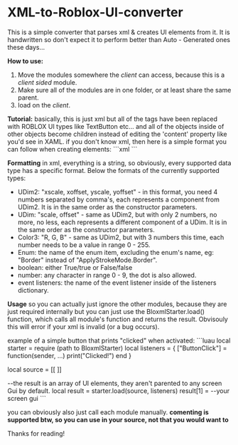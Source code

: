 # XML-to-Roblox-UI-converter
This is a simple converter that parses xml &amp; creates UI elements from it. It is handwritten so don't expect it to perform better than Auto - Generated ones these days...

**How to use:**
1. Move the modules somewhere the _client_ can access, because this is a _client sided_ module.
2. Make sure all of the modules are in one folder, or at least share the same parent.
3. load on the _client_.

**Tutorial:**
 basically, this is just xml but all of the tags have been replaced with ROBLOX UI types like TextButton etc...
 and all of the objects inside of other objects become children instead of editing the 'content' property like you'd see in XAML.
 if you don't know xml, then here is a simple format you can follow when creating elements:
 \```xml
   <typename Property = "value"/> <!-- for when your element does not have children -->
   <typename Property = "value">
     <!--children go here -->
   </typename>
 \```

**Formatting**
in xml, everything is a string, so obviously, every supported data type has a specific format.
Below the formats of the currently supported types:

* UDim2:
  "xscale, xoffset, yscale, yoffset" - in this format, you need 4 numbers separated by comma's, each represents a component from UDim2. It is in the same order as the constructor parameters.
* UDim:
  "scale, offset" - same as UDim2, but with only 2 numbers, no more, no less, each represents a different component of a UDim. It is in the same order as the constructor parameters.
* Color3:
  "R, G, B" - same as UDim2, but with 3 numbers this time, each number needs to be a value in range 0 - 255.
* Enum:
  the name of the enum item, excluding the enum's name, eg: "Border" instead of "ApplyStrokeMode.Border".
* boolean:
  either True/true or False/false
* number:
  any character in range 0 - 9, the dot is also allowed.
* event listeners:
  the name of the event listener inside of the listeners dictionary.

**Usage**
so you can actually just ignore the other modules, because they are just required internally but you can just use the BloxmlStarter.load() function, which calls all module's function and returns the result.
Obvisouly this will error if your xml is invalid (or a bug occurs).

example of a simple button that prints "clicked" when activated:
\```luau
local starter = require (path to BloxmlStarter)
local listeners = {
  ["ButtonClick"] = function(sender, ...)
      print("Clicked!")
  end
}

local source = [[
<TextButton Name = "MyButton" Activated = "ButtonClick" Text = "Click me!" Position = "0.5, 0, 0.5, 0" Size = "0, 200, 0, 50" BackgroundColor3 = "255, 255, 255" TextScaled = "True">
  <UICorner CornerRadius = "0.1, 0"/>
  <UIStroke Color = "230, 230, 230" ApplyStrokeMode = "Border"/>
</TextButton>
]]

--the result is an array of UI elements, they aren't parented to any screen Gui by default.
local result = starter.load(source, listeners)
result[1] = --your screen gui
\```

you can obviously also just call each module manually.
**comenting is supported btw, so you can use <!-- --> in your source, not that you would want to**

Thanks for reading!
